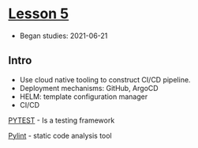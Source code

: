 # [Lesson 5](https://classroom.udacity.com/nanodegrees/nd064-1/parts/30cb07da-8fd4-4438-a209-b3457adb5d82/modules/7b21dfa4-aac8-4d24-82c5-65325e6dc691/lessons/f3e152cf-40bf-44d6-9d67-95f9428f609a/concepts/bee51b76-6448-473d-b74b-a40b36153d59)
* Began studies: 2021-06-21

## Intro
*  Use cloud native tooling to construct CI/CD pipeline. 
*  Deployment mechanisms: GitHub, ArgoCD
*   HELM: template configuration manager
*  CI/CD

[PYTEST](https://docs.pytest.org/en/6.2.x/) - Is a testing framework  

[Pylint](https://www.pylint.org/) - static code analysis tool




